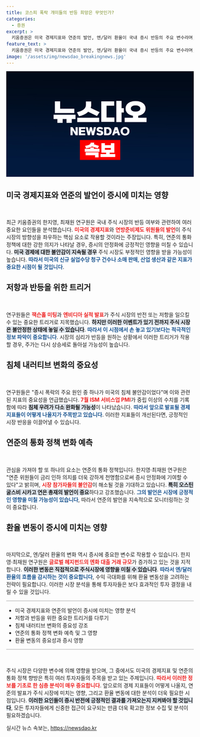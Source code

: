 ```yaml
---
title: 코스피 폭락 개미들의 반등 희망은 무엇인가?
categories:
  - 증권
excerpt: >
  키움증권은 미국 경제지표와 연준의 발언, 엔/달러 환율이 국내 증시 반등의 주요 변수라며, 이들에 주목해야 한다고 강조했다. 추세 반전을 위한 변별력이 필요한 시점에서 투자자들의 불안감이 커지고 있다.
feature_text: >
  키움증권은 미국 경제지표와 연준의 발언, 엔/달러 환율이 국내 증시 반등의 주요 변수라며, 이들에 주목해야 한다고 강조했다. 추세 반전을 위한 변별력이 필요한 시점에서 투자자들의 불안감이 커지고 있다.
image: '/assets/img/newsdao_breakingnews.jpg'
---
```


<p><img src="/assets/img/newsdao_breakingnews.jpg" alt="firstkoreanews 속보" /></p>

<h2 data-ke-size="size26">미국 경제지표와 연준의 발언이 증시에 미치는 영향</h2>

<p data-ke-size="size16">&nbsp;</p>

<p data-ke-size="size16">최근 키움증권의 한지영, 최재원 연구원은 국내 주식 시장의 반등 여부와 관련하여 여러 중요한 요인들을 분석했습니다. <b><span style="color: #ee2323;">미국의 경제지표</span></b>와 <b><span style="color: #ee2323;">연방준비제도 위원들의 발언</span></b>이 주식 시장의 방향성을 좌우하는 핵심 요소로 작용할 것이라는 주장입니다. 특히, 연준의 통화정책에 대한 강한 의지가 나타날 경우, 증시의 안정화에 긍정적인 영향을 미칠 수 있습니다. <b><span style="background-color: #21538527;">미국 경제에 대한 불안감이 지속될 경우</span></b> 주식 시장도 부정적인 영향을 받을 가능성이 높습니다. <b><span style="color: #1a5490;">따라서 미국의 신규 실업수당 청구 건수나 소매 판매, 산업 생산과 같은 지표가 중요한 시점이 될 것입니다</span></b>.</p>

<h2 data-ke-size="size26">저항과 반등을 위한 트리거</h2>

<p data-ke-size="size16">&nbsp;</p>

<p data-ke-size="size16">연구원들은 <b><span style="color: #ee2323;">잭슨홀 미팅</span></b>과 <b><span style="color: #ee2323;">엔비디아 실적 발표</span></b>가 주식 시장의 반전 또는 저항을 일으킬 수 있는 중요한 트리거로 지목했습니다. <b><span style="background-color: #21538527;">하지만 이러한 이벤트가 있기 전까지 주식 시장은 불안정한 상태에 놓일 수 있습니다</span></b>. <b><span style="color: #1a5490;">따라서 이 시점에서 손 놓고 있기보다는 적극적인 정보 파악이 중요합니다</span></b>. 시장의 심리가 반등을 원하는 상황에서 이러한 트리거가 작용할 경우, 주가는 다시 상승세로 돌아설 가능성이 높습니다.</p>

<h2 data-ke-size="size26">침체 내러티브 변화의 중요성</h2>

<p data-ke-size="size16">&nbsp;</p>

<p data-ke-size="size16">연구원들은 "증시 폭락의 주요 원인 중 하나가 미국의 침체 불안감이었다"며 이와 관련된 지표의 중요성을 언급했습니다. <b><span style="color: #ee2323;">7월 ISM 서비스업 PMI</span></b>가 중립 이상의 수치를 기록함에 따라 <b><span style="background-color: #21538527;">침체 우려가 다소 완화될 가능성</span></b>이 나타났습니다. <b><span style="color: #1a5490;">따라서 앞으로 발표될 경제 지표들이 어떻게 나올지가 주목받고 있습니다</span></b>. 이러한 지표들이 개선된다면, 긍정적인 시장 반응을 이끌어낼 수 있습니다.</p>

<h2 data-ke-size="size26">연준의 통화 정책 변화 예측</h2>

<p data-ke-size="size16">&nbsp;</p>

<p data-ke-size="size16">관심을 가져야 할 또 하나의 요소는 연준의 통화 정책입니다. 한지영·최재원 연구원은 "연준 위원들이 금리 인하 의지를 더욱 강하게 천명함으로써 증시 안정화에 기여할 수 있다"고 밝히며, <b><span style="color: #ee2323;">시장 참가자들의 불안감</span></b>이 해소될 것을 기대하고 있습니다. <b><span style="background-color: #21538527;">특히 오스틴 굴스비 시카고 연은 총재의 발언이 중요</span></b>하다고 강조했습니다. <b><span style="color: #1a5490;">그의 발언은 시장에 긍정적인 영향을 미칠 가능성이 있습니다</span></b>, 따라서 연준의 발언을 지속적으로 모니터링하는 것이 중요합니다.</p>

<h2 data-ke-size="size26">환율 변동이 증시에 미치는 영향</h2>

<p data-ke-size="size16">&nbsp;</p>

<p data-ke-size="size16">마지막으로, 엔/달러 환율의 변화 역시 증시에 중요한 변수로 작용할 수 있습니다. 한지영·최재원 연구원은 <b><span style="color: #ee2323;">글로벌 헤지펀드의 엔화 대출 거래 규모</span></b>가 증가하고 있는 것을 지적합니다. <b><span style="background-color: #21538527;">이러한 변동은 직접적으로 주식시장에 영향을 미칠 수 있습니다</span></b>. <b><span style="color: #1a5490;">따라서 엔/달러 환율의 흐름을 감시하는 것이 중요합니다</span></b>, 수익 극대화를 위해 환율 변동성을 고려하는 전략이 필요합니다. 이러한 시장 분석을 통해 투자자들은 보다 효과적인 투자 결정을 내릴 수 있을 것입니다.</p>

<hr style="height: 2px; border: none; background: #ccc;">

<ul>
    <li>미국 경제지표와 연준의 발언이 증시에 미치는 영향 분석</li>
    <li>저항과 반등을 위한 중요한 트리거를 다루기</li>
    <li>침체 내러티브 변화의 중요성 강조</li>
    <li>연준의 통화 정책 변화 예측 및 그 영향</li>
    <li>환율 변동의 중요성과 증시 영향</li>
</ul>

<hr style="height: 2px; border: none; background: #ccc;">

<p data-ke-size="size16">&nbsp;</p>

<p data-ke-size="size16">주식 시장은 다양한 변수에 의해 영향을 받으며, 그 중에서도 미국의 경제지표 및 연준의 통화 정책 향방은 특히 여러 투자자들의 주목을 받고 있는 주제입니다. <b><span style="color: #ee2323;">따라서 이러한 정보를 기초로 한 심층 분석이 매우 중요합니다</span></b>. 앞으로의 경제 지표들이 어떻게 나올지, 연준의 발표가 주식 시장에 미치는 영향, 그리고 환율 변동에 대한 분석이 더욱 필요한 시점입니다. <b><span style="background-color: #21538527;">이러한 요인들이 증시 반전에 긍정적인 결과를 가져오는지 지켜봐야 할 것입니다</span></b>, 모든 투자자들에게 신중한 접근이 요구되는 만큼 더욱 확고한 정보 수집 및 분석이 필요하겠습니다.</p>
실시간 뉴스 속보는, <a href="https://newsdao.kr" rel="dofollow">https://newsdao.kr</a>


